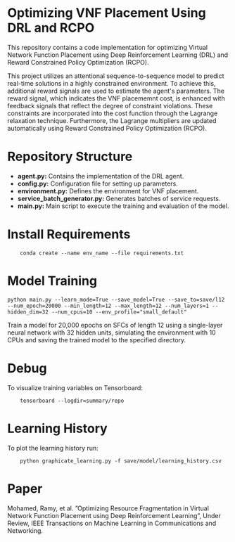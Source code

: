 # Optimizing VNF Placement Using DRL and RCPO


This repository contains a code implementation for optimizing Virtual Network Function Placement using Deep Reinforcement Learning (DRL) and Reward Constrained Policy Optimization (RCPO).

This project utilizes an attentional sequence-to-sequence model to predict real-time solutions in a highly constrained environment. To achieve this, additional reward signals are used to estimate the agent's parameters. The reward signal, which indicates the VNF placememnt cost, is enhanced with feedback signals that reflect the degree of constraint violations. These constraints are incorporated into the cost function through the Lagrange relaxation technique. Furthermore, the Lagrange multipliers are updated automatically using Reward Constrained Policy Optimization (RCPO).

# Repository Structure

- **agent.py:** Contains the implementation of the DRL agent.
- **config.py:** Configuration file for setting up parameters.
- **environment.py:** Defines the environment for VNF placement.
- **service_batch_generator.py:** Generates batches of service requests.
- **main.py:** Main script to execute the training and evaluation of the model.
  
# Install Requirements 

````
    conda create --name env_name --file requirements.txt
````
# Model Training

```
python main.py --learn_mode=True --save_model=True --save_to=save/l12 --num_epoch=20000 --min_length=12 --max_length=12 --num_layers=1 --hidden_dim=32 --num_cpus=10 --env_profile="small_default"
```
Train a model for 20,000 epochs on SFCs of length 12 using a single-layer neural network with 32 hidden units, simulating the environment with 10 CPUs and saving the trained model to the specified directory.




# Debug

To visualize training variables on Tensorboard:
```
    tensorboard --logdir=summary/repo
```

# Learning History

To plot the learning history run:
```
    python graphicate_learning.py -f save/model/learning_history.csv
```

# Paper
Mohamed, Ramy, et al. ”Optimizing Resource Fragmentation in Virtual Network
Function Placement using Deep Reinforcement Learning”, Under Review,
IEEE Transactions on Machine Learning in Communications and Networking.
